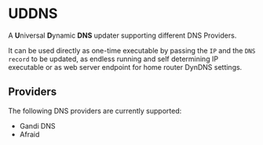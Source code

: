 # UDDNS

A **U**niversal **D**ynamic **DNS** updater supporting different DNS Providers.

It can be used directly as one-time executable by passing the `IP` and the `DNS record` to be updated, as endless running and self determining IP executable or as web server endpoint for home router DynDNS settings. 

## Providers

The following DNS providers are currently supported:
* Gandi DNS
* Afraid
